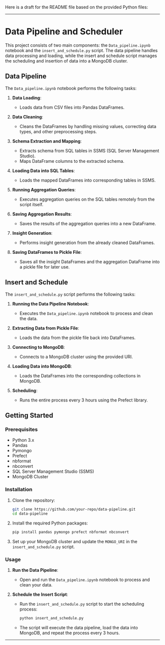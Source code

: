 Here is a draft for the README file based on the provided Python files:

---

# Data Pipeline and Scheduler

This project consists of two main components: the `Data_pipeline.ipynb` notebook and the `insert_and_schedule.py` script. The data pipeline handles data processing and loading, while the insert and schedule script manages the scheduling and insertion of data into a MongoDB cluster.

## Data Pipeline

The `Data_pipeline.ipynb` notebook performs the following tasks:

1. **Data Loading**:
   - Loads data from CSV files into Pandas DataFrames.

2. **Data Cleaning**:
   - Cleans the DataFrames by handling missing values, correcting data types, and other preprocessing steps.

3. **Schema Extraction and Mapping**:
   - Extracts schema from SQL tables in SSMS (SQL Server Management Studio).
   - Maps DataFrame columns to the extracted schema.

4. **Loading Data into SQL Tables**:
   - Loads the mapped DataFrames into corresponding tables in SSMS.

5. **Running Aggregation Queries**:
   - Executes aggregation queries on the SQL tables remotely from the script itself.

6. **Saving Aggregation Results**:
   - Saves the results of the aggregation queries into a new DataFrame.

7. **Insight Generation**:
   - Performs insight generation from the already cleaned DataFrames.

8. **Saving DataFrames to Pickle File**:
   - Saves all the insight DataFrames and the aggregation DataFrame into a pickle file for later use.

## Insert and Schedule

The `insert_and_schedule.py` script performs the following tasks:

1. **Running the Data Pipeline Notebook**:
   - Executes the `Data_pipeline.ipynb` notebook to process and clean the data.

2. **Extracting Data from Pickle File**:
   - Loads the data from the pickle file back into DataFrames.

3. **Connecting to MongoDB**:
   - Connects to a MongoDB cluster using the provided URI.

4. **Loading Data into MongoDB**:
   - Loads the DataFrames into the corresponding collections in MongoDB.

5. **Scheduling**:
   - Runs the entire process every 3 hours using the Prefect library.

## Getting Started

### Prerequisites

- Python 3.x
- Pandas
- Pymongo
- Prefect
- nbformat
- nbconvert
- SQL Server Management Studio (SSMS)
- MongoDB Cluster

### Installation

1. Clone the repository:
   ```bash
   git clone https://github.com/your-repo/data-pipeline.git
   cd data-pipeline
   ```

2. Install the required Python packages:
   ```bash
   pip install pandas pymongo prefect nbformat nbconvert
   ```

3. Set up your MongoDB cluster and update the `MONGO_URI` in the `insert_and_schedule.py` script.

### Usage

1. **Run the Data Pipeline**:
   - Open and run the `Data_pipeline.ipynb` notebook to process and clean your data.

2. **Schedule the Insert Script**:
   - Run the `insert_and_schedule.py` script to start the scheduling process:
     ```bash
     python insert_and_schedule.py
     ```

   - The script will execute the data pipeline, load the data into MongoDB, and repeat the process every 3 hours.

---